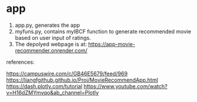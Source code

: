 # app
1. app.py, generates the app
2. myfuns.py, contains myIBCF function to generate recommended movie based on user input of ratings.
3. The depolyed webpage is at: https://app-movie-recommender.onrender.com/

references:

https://campuswire.com/c/GB46E5679/feed/969
https://liangfgithub.github.io/Proj/MovieRecommendApp.html
https://dash.plotly.com/tutorial
https://www.youtube.com/watch?v=H16dZMYmvqo&ab_channel=Plotly
